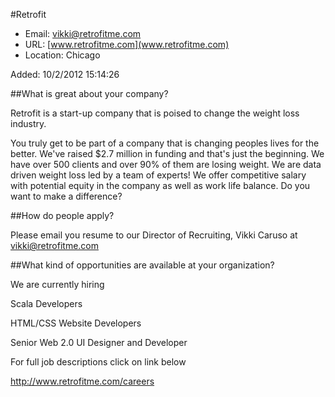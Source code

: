 
#Retrofit

* Email: [vikki@retrofitme.com](mailto:vikki@retrofitme.com)
* URL: [www.retrofitme.com](www.retrofitme.com)
* Location: Chicago

Added: 10/2/2012 15:14:26

##What is great about your company?

Retrofit is a start-up company that is poised to change the weight loss industry. 

You truly get to be part of a company that is changing peoples lives for the better. We've raised $2.7 million in funding and that's just the beginning. We have over 500 clients and over 90% of them are losing weight. We are data driven weight loss led by a team of experts! We offer competitive salary with potential equity in the company as well as work life balance. Do you want to make a difference? 

##How do people apply?

Please email you resume to our Director of Recruiting, Vikki Caruso at vikki@retrofitme.com

##What kind of opportunities are available at your organization?

We are currently hiring 



Scala Developers

HTML/CSS Website Developers

Senior Web 2.0 UI Designer and Developer



For full job descriptions click on link below

http://www.retrofitme.com/careers

    
